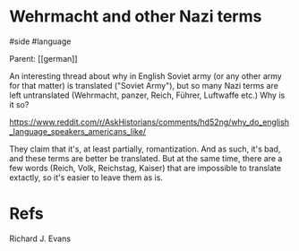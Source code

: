 # Wehrmacht and other Nazi terms

#side #language

Parent: [[german]]

An interesting thread about why in English Soviet army (or any other army for that matter) is translated ("Soviet Army"), but so many Nazi terms are left untranslated (Wehrmacht, panzer, Reich, Führer, Luftwaffe etc.) Why is it so?

https://www.reddit.com/r/AskHistorians/comments/hd52ng/why_do_english_language_speakers_americans_like/

They claim that it's, at least partially, romantization. And as such, it's bad, and these terms are better be translated. But at the same time, there are a few words (Reich, Volk, Reichstag, Kaiser) that are impossible to translate extactly, so it's easier to leave them as is.

# Refs

Richard J. Evans